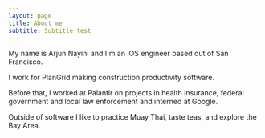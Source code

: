 ```yaml
---
layout: page
title: About me
subtitle: Subtitle test
---
```


My name is Arjun Nayini and I'm an iOS engineer based out of San Francisco.

I work for PlanGrid making construction productivity software.

Before that, I worked at Palantir on projects in health insurance, federal government and local law enforcement and interned at Google.

Outside of software I like to practice Muay Thai, taste teas, and explore the Bay Area.
